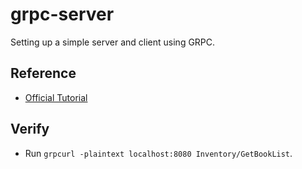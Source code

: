 grpc-server
===========

Setting up a simple server and client using GRPC.


## Reference

* [Official Tutorial](https://grpc.io/docs/languages/go/basics/)


## Verify

* Run `grpcurl -plaintext localhost:8080 Inventory/GetBookList`.
